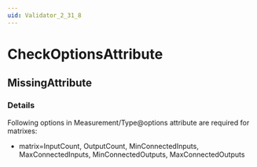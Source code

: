 ```yaml
---
uid: Validator_2_31_8
---
```


# CheckOptionsAttribute

## MissingAttribute

<!-- Description, Properties, ... sections are auto-generated. -->
<!-- REPLACE ME AUTO-GENERATION -->

### Details

Following options in Measurement/Type@options attribute are required for matrixes:
 - matrix=InputCount, OutputCount, MinConnectedInputs, MaxConnectedInputs, MinConnectedOutputs, MaxConnectedOutputs

<!-- Uncomment to add example code -->
<!--### Example code-->
